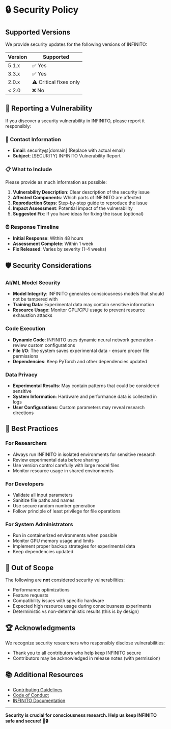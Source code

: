 # 🔒 Security Policy

## Supported Versions

We provide security updates for the following versions of INFINITO:

| Version | Supported          |
| ------- | ------------------ |
| 5.1.x   | ✅ Yes             |
| 3.3.x   | ✅ Yes             |
| 2.0.x   | ⚠️ Critical fixes only |
| < 2.0   | ❌ No              |

## 🚨 Reporting a Vulnerability

If you discover a security vulnerability in INFINITO, please report it responsibly:

### 📧 Contact Information
- **Email**: security@[domain] (Replace with actual email)
- **Subject**: [SECURITY] INFINITO Vulnerability Report

### 📋 What to Include
Please provide as much information as possible:

1. **Vulnerability Description**: Clear description of the security issue
2. **Affected Components**: Which parts of INFINITO are affected
3. **Reproduction Steps**: Step-by-step guide to reproduce the issue
4. **Impact Assessment**: Potential impact of the vulnerability
5. **Suggested Fix**: If you have ideas for fixing the issue (optional)

### ⏰ Response Timeline
- **Initial Response**: Within 48 hours
- **Assessment Complete**: Within 1 week
- **Fix Released**: Varies by severity (1-4 weeks)

## 🛡️ Security Considerations

### AI/ML Model Security
- **Model Integrity**: INFINITO generates consciousness models that should not be tampered with
- **Training Data**: Experimental data may contain sensitive information
- **Resource Usage**: Monitor GPU/CPU usage to prevent resource exhaustion attacks

### Code Execution
- **Dynamic Code**: INFINITO uses dynamic neural network generation - review custom configurations
- **File I/O**: The system saves experimental data - ensure proper file permissions
- **Dependencies**: Keep PyTorch and other dependencies updated

### Data Privacy
- **Experimental Results**: May contain patterns that could be considered sensitive
- **System Information**: Hardware and performance data is collected in logs
- **User Configurations**: Custom parameters may reveal research directions

## 🔐 Best Practices

### For Researchers
- Always run INFINITO in isolated environments for sensitive research
- Review experimental data before sharing
- Use version control carefully with large model files
- Monitor resource usage in shared environments

### For Developers
- Validate all input parameters
- Sanitize file paths and names
- Use secure random number generation
- Follow principle of least privilege for file operations

### For System Administrators
- Run in containerized environments when possible
- Monitor GPU memory usage and limits
- Implement proper backup strategies for experimental data
- Keep dependencies updated

## 🚫 Out of Scope

The following are **not** considered security vulnerabilities:
- Performance optimizations
- Feature requests
- Compatibility issues with specific hardware
- Expected high resource usage during consciousness experiments
- Deterministic vs non-deterministic results (this is by design)

## 🏆 Acknowledgments

We recognize security researchers who responsibly disclose vulnerabilities:
- Thank you to all contributors who help keep INFINITO secure
- Contributors may be acknowledged in release notes (with permission)

## 📚 Additional Resources

- [Contributing Guidelines](docs/CONTRIBUTING.md)
- [Code of Conduct](docs/CODE_OF_CONDUCT.md)  
- [INFINITO Documentation](docs/)

---

**Security is crucial for consciousness research. Help us keep INFINITO safe and secure! 🧠🔒**